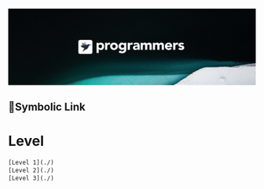 [![background](./background.png)](https://programmers.co.kr/)
## :dart:Symbolic Link

# Level
    [Level 1](./)
    [Level 2](./)
    [Level 3](./)
